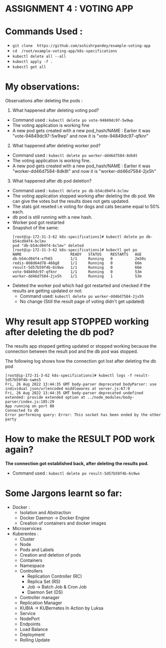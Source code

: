 # ASSIGNMENT 4 : VOTING APP

# Commands Used :
* `git clone  https://github.com/ashishrpandey/example-voting-app`
* `cd  /root/example-voting-app/k8s-specifications`
* `kubectl delete all --all`
* `kubectl apply -f .`
* `kubectl get all`


# My observations:
Observations after deleting the pods :
1. What happened after deleting voting pod?
  * Command used : `kubectl delete po vote-94849dc97-5w9wp`
  * The voting application is working fine
  * A new pod gets created with a new pod_hash/NAME :
     Earlier it was "vote-94849dc97-5w9wp" and now it is "vote-94849dc97-qfknr"
     
2. What happened after deleting worker pod?
  * Command used : `kubectl delete po worker-dd46d7584-8dk8t`
  * The voting application is working fine.
  * A new pod gets created with a new pod_hash/NAME :
      Earlier it was "worker-dd46d7584-8dk8t" and now it is "worker-dd46d7584-2jx5h"
  
3. What happened after db pod deletion?
  * Command used : `kubectl delete po db-b54cd94f4-bclmv`
  * The voting application stopped working after deleting the db pod. We can give the votes but the results does not gets updated.
  * The stats got reseted i.e voting for dogs and cats became equal to 50% each.
  * db pod is still running with a new hash.
  * Worker pod got restarted
  * Snapshot of the same:
    ```
    [root@ip-172-31-3-62 k8s-specifications]# kubectl delete po db-b54cd94f4-bclmv
    pod "db-b54cd94f4-bclmv" deleted
    [root@ip-172-31-3-62 k8s-specifications]# kubectl get po
    NAME                      READY   STATUS    RESTARTS   AGE
    db-b54cd94f4-xfh65        1/1     Running   0          2m30s
    redis-868d64d78-466g8     1/1     Running   0          66m
    result-5d57b59f4b-6s9wx   1/1     Running   0          66m
    vote-94849dc97-qfknr      1/1     Running   0          53m
    worker-dd46d7584-2jx5h    1/1     Running   1          53m
    ```
  * Deleted the worker pod which had got restarted and checked if the results are getting updated or not:
    * Command used: `kubectl delete po worker-dd46d7584-2jx5h`
    * No change (Still the result page of voting didn't get updated)
      
# Why result app STOPPED working after deleting the db pod?
The results app stopped getting updated or stopped working because the connection between the result pod and the db pod was stopped.

The following log shows how the connection got lost after deleting the db pod
```
[root@ip-172-31-3-62 k8s-specifications]# kubectl logs -f result-5d57b59f4b-swms5
Fri, 26 Aug 2022 13:44:35 GMT body-parser deprecated bodyParser: use individual json/urlencoded middlewares at server.js:67:9
Fri, 26 Aug 2022 13:44:35 GMT body-parser deprecated undefined extended: provide extended option at ../node_modules/body-parser/index.js:105:29
App running on port 80
Connected to db
Error performing query: Error: This socket has been ended by the other party
```
# How to make the RESULT POD work again?
**The connection got established back, after deleting the results pod.**
* Command used : `kubectl delete po result-5d57b59f4b-6s9wx`

# Some Jargons learnt so far:
* Docker :
  * Isolation and Abstraction
  * Docker Daemon -> Docker Engine
  * Creation of containers and docker images
* Microservices  
* Kuberentes :
  *  Cluster
  *  Node
  *  Pods and Labels
    * Creation and deletion of pods
  *  Containers
  *  Namespace
  *  Controllers
      - Replication Controller (RC)
      - Replica Set (RS)
      - Job -> Batch Job & Cron Job
      - Daemon Set (DS)
  * Controller manager
  * Replication Manager
  * KUBIA -> KUBernetes In Action by Luksa
  * Service
  * NodePort
  * Endpoints
  * Load Balance
  * Deployment
  * Rolling Update

